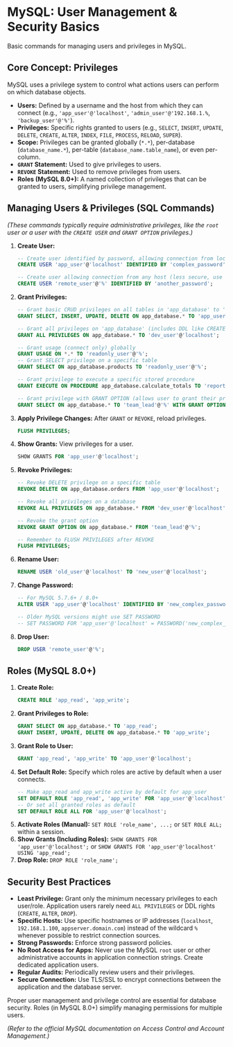 # MySQL: User Management & Security Basics

Basic commands for managing users and privileges in MySQL.

## Core Concept: Privileges

MySQL uses a privilege system to control what actions users can perform on which database objects.

*   **Users:** Defined by a username and the host from which they can connect (e.g., `'app_user'@'localhost'`, `'admin_user'@'192.168.1.%`, `'backup_user'@'%'`).
*   **Privileges:** Specific rights granted to users (e.g., `SELECT`, `INSERT`, `UPDATE`, `DELETE`, `CREATE`, `ALTER`, `INDEX`, `FILE`, `PROCESS`, `RELOAD`, `SUPER`).
*   **Scope:** Privileges can be granted globally (`*.*`), per-database (`database_name.*`), per-table (`database_name.table_name`), or even per-column.
*   **`GRANT` Statement:** Used to give privileges to users.
*   **`REVOKE` Statement:** Used to remove privileges from users.
*   **Roles (MySQL 8.0+):** A named collection of privileges that can be granted to users, simplifying privilege management.

## Managing Users & Privileges (SQL Commands)

*(These commands typically require administrative privileges, like the `root` user or a user with the `CREATE USER` and `GRANT OPTION` privileges.)*

1.  **Create User:**
    ```sql
    -- Create user identified by password, allowing connection from localhost
    CREATE USER 'app_user'@'localhost' IDENTIFIED BY 'complex_password';

    -- Create user allowing connection from any host (less secure, use specific IPs/subnets if possible)
    CREATE USER 'remote_user'@'%' IDENTIFIED BY 'another_password';
    ```
2.  **Grant Privileges:**
    ```sql
    -- Grant basic CRUD privileges on all tables in 'app_database' to 'app_user' from localhost
    GRANT SELECT, INSERT, UPDATE, DELETE ON app_database.* TO 'app_user'@'localhost';

    -- Grant all privileges on 'app_database' (includes DDL like CREATE/ALTER TABLE)
    GRANT ALL PRIVILEGES ON app_database.* TO 'dev_user'@'localhost';

    -- Grant usage (connect only) globally
    GRANT USAGE ON *.* TO 'readonly_user'@'%';
    -- Grant SELECT privilege on a specific table
    GRANT SELECT ON app_database.products TO 'readonly_user'@'%';

    -- Grant privilege to execute a specific stored procedure
    GRANT EXECUTE ON PROCEDURE app_database.calculate_totals TO 'report_user'@'localhost';

    -- Grant privilege with GRANT OPTION (allows user to grant their privileges to others - use carefully)
    GRANT SELECT ON app_database.* TO 'team_lead'@'%' WITH GRANT OPTION;
    ```
3.  **Apply Privilege Changes:** After `GRANT` or `REVOKE`, reload privileges.
    ```sql
    FLUSH PRIVILEGES;
    ```
4.  **Show Grants:** View privileges for a user.
    ```sql
    SHOW GRANTS FOR 'app_user'@'localhost';
    ```
5.  **Revoke Privileges:**
    ```sql
    -- Revoke DELETE privilege on a specific table
    REVOKE DELETE ON app_database.orders FROM 'app_user'@'localhost';

    -- Revoke all privileges on a database
    REVOKE ALL PRIVILEGES ON app_database.* FROM 'dev_user'@'localhost';

    -- Revoke the grant option
    REVOKE GRANT OPTION ON app_database.* FROM 'team_lead'@'%';

    -- Remember to FLUSH PRIVILEGES after REVOKE
    FLUSH PRIVILEGES;
    ```
6.  **Rename User:**
    ```sql
    RENAME USER 'old_user'@'localhost' TO 'new_user'@'localhost';
    ```
7.  **Change Password:**
    ```sql
    -- For MySQL 5.7.6+ / 8.0+
    ALTER USER 'app_user'@'localhost' IDENTIFIED BY 'new_complex_password';

    -- Older MySQL versions might use SET PASSWORD
    -- SET PASSWORD FOR 'app_user'@'localhost' = PASSWORD('new_complex_password');
    ```
8.  **Drop User:**
    ```sql
    DROP USER 'remote_user'@'%';
    ```

## Roles (MySQL 8.0+)

1.  **Create Role:**
    ```sql
    CREATE ROLE 'app_read', 'app_write';
    ```
2.  **Grant Privileges to Role:**
    ```sql
    GRANT SELECT ON app_database.* TO 'app_read';
    GRANT INSERT, UPDATE, DELETE ON app_database.* TO 'app_write';
    ```
3.  **Grant Role to User:**
    ```sql
    GRANT 'app_read', 'app_write' TO 'app_user'@'localhost';
    ```
4.  **Set Default Role:** Specify which roles are active by default when a user connects.
    ```sql
    -- Make app_read and app_write active by default for app_user
    SET DEFAULT ROLE 'app_read', 'app_write' FOR 'app_user'@'localhost';
    -- Or set all granted roles as default
    SET DEFAULT ROLE ALL FOR 'app_user'@'localhost';
    ```
5.  **Activate Roles (Manual):** `SET ROLE 'role_name', ...;` or `SET ROLE ALL;` within a session.
6.  **Show Grants (Including Roles):** `SHOW GRANTS FOR 'app_user'@'localhost';` or `SHOW GRANTS FOR 'app_user'@'localhost' USING 'app_read';`
7.  **Drop Role:** `DROP ROLE 'role_name';`

## Security Best Practices

*   **Least Privilege:** Grant only the minimum necessary privileges to each user/role. Application users rarely need `ALL PRIVILEGES` or DDL rights (`CREATE`, `ALTER`, `DROP`).
*   **Specific Hosts:** Use specific hostnames or IP addresses (`localhost`, `192.168.1.100`, `appserver.domain.com`) instead of the wildcard `%` whenever possible to restrict connection sources.
*   **Strong Passwords:** Enforce strong password policies.
*   **No Root Access for Apps:** Never use the MySQL `root` user or other administrative accounts in application connection strings. Create dedicated application users.
*   **Regular Audits:** Periodically review users and their privileges.
*   **Secure Connection:** Use TLS/SSL to encrypt connections between the application and the database server.

Proper user management and privilege control are essential for database security. Roles (in MySQL 8.0+) simplify managing permissions for multiple users.

*(Refer to the official MySQL documentation on Access Control and Account Management.)*